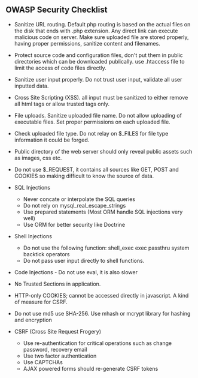 ## OWASP Security Checklist
- Sanitize URL routing. Default php routing is based on the actual files on the disk that ends with .php extension. Any direct link can execute malicious code on server. Make sure uploaded file are stored properly, having proper permissions, sanitize content and filenames.

- Protect source code and configuration files, don't put them in public directories which can be downloaded publically. use .htaccess file to limit the access of code files directly.

- Sanitize user input properly. Do not trust user input, validate all user inputted data.

- Cross Site Scripting (XSS). all input must be sanitized to either remove all html tags or allow trusted  tags only.

- File uploads. Sanitize uploaded file name. Do not allow uploading of executable files. Set proper permissions on each uploaded file.

- Check uploaded file type. Do not relay on $_FILES for file type information it could be forged.

- Public directory of the web server should only reveal public assets such as images, css etc.

- Do not use $_REQUEST, it contains all sources like GET, POST and COOKIES so making difficult to know the source of data.

- SQL Injections
    - Never concate or interpolate the SQL queries
    - Do not rely on mysql_real_escape_strings
    - Use prepared statements (Most ORM handle SQL injections very well)
    - Use ORM for better security like Doctrine

- Shell Injections
    - Do not use the following function:
        shell_exec
        exec
        passthru
        system
        backtick operators
    - Do not pass user input directly to shell functions.

- Code Injections - Do not use eval, it is also slower

- No Trusted Sections in application.

- HTTP-only COOKIES; cannot be accessed directly in javascript. A kind of measure for CSRF.

- Do not use md5 use SHA-256. Use mhash or mcrypt library for hashing and encryption

- CSRF (Cross Site Request Frogery)
    - Use re-authentication for critical operations such as change password, recovery email
    - Use two factor authentication
    - Use CAPTCHAs
    - AJAX powered forms should re-generate CSRF tokens
